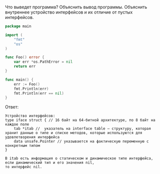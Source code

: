 Что выведет программа? Объяснить вывод программы. Объяснить внутреннее устройство интерфейсов и их отличие от пустых интерфейсов.

```go
package main

import (
	"fmt"
	"os"
)

func Foo() error {
	var err *os.PathError = nil
	return err
}

func main() {
	err := Foo()
	fmt.Println(err)
	fmt.Println(err == nil)
}
```

Ответ:
```
Устройство интерфейсов:
type iface struct { // 16 байт на 64-битной архитектуре, по 8 байт на каждое поле
    tab *itab //  указатель на interface table — структуру, которая хранит данные о типе и списке методов, которые используются для удовлетворения интерфейса
    data unsafe.Pointer // указывается на фактическую переменную с конкретным типом
}

В itab есть информация о статическом и динамическое типе интерфейса, если динамический тип и его значения nil,
то интерфейс nil.
```